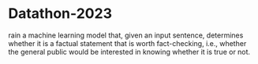 # Datathon-2023
rain a machine learning model that, given an input sentence, determines whether it is a factual statement that is worth fact-checking, i.e., whether the general public would be interested in knowing whether it is true or not.
